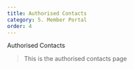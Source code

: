 ```yaml
---
title: Authorised Contacts
category: 5. Member Portal
order: 4
---
```


Authorised Contacts

> This is the authorised contacts page
